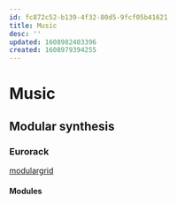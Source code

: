 ```yaml
---
id: fc872c52-b139-4f32-80d5-9fcf05b41621
title: Music
desc: ''
updated: 1608982403396
created: 1608979394255
---
```

# Music

## Modular synthesis

### Eurorack

[modulargrid](https://www.modulargrid.net/e/racks/command_center/153381)

#### Modules


